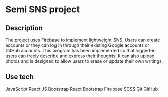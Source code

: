 # Semi SNS project

## Description

The project uses Firebase to implement lightweight SNS. Users can create accounts or they can log in through their existing Google accounts or GitHub accounts. This program has been implemented so that logged-in users can freely describe and express their thoughts. It can also upload photos and is designed to allow users to erase or update their own writings.

## Use tech

JavaScript
React JS
Bootstrap
React Bootstrap
Firebase
SCSS
Git
GitHub

